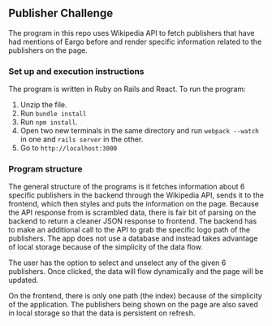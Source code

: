 ## Publisher Challenge

The program in this repo uses Wikipedia API to fetch publishers that have had mentions of Eargo before and render specific information related to the publishers on the page.

### Set up and execution instructions
The program is written in Ruby on Rails and React. To run the program:
1. Unzip the file.
2. Run `bundle install`
3. Run `npm install`.
4. Open two new terminals in the same directory and run `webpack --watch` in one and `rails server` in the other.
5. Go to `http://localhost:3000`

### Program structure
The general structure of the programs is it fetches information about 6 specific publishers in the backend through the Wikipedia API, sends it to the frontend, which then styles and puts the information on the page. Because the API response from is scrambled data, there is fair bit of parsing on the backend to return a cleaner JSON response to frontend. The backend has to make an additional call to the API to grab the specific logo path of the publishers. The app does not use a database and instead takes advantage of local storage because of the simplicity of the data flow.

The user has the option to select and unselect any of the given 6 publishers. Once clicked, the data will flow dynamically and the page will be updated.

On the frontend, there is only one path (the index) because of the simplicity of the application. The publishers being shown on the page are also saved in local storage so that the data is persistent on refresh.
